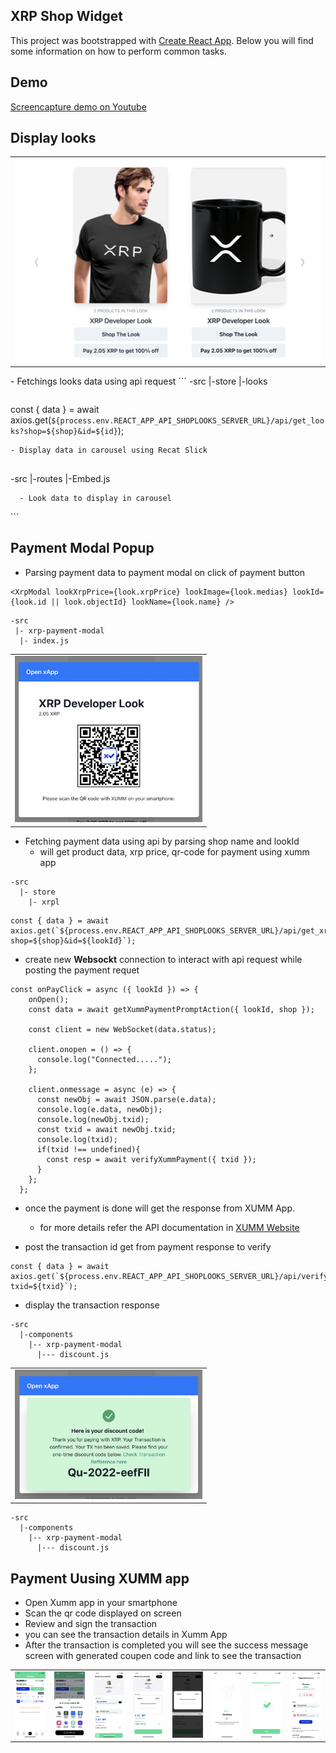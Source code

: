 ## XRP Shop Widget

This project was bootstrapped with [Create React App](https://github.com/facebookincubator/create-react-app).
Below you will find some information on how to perform common tasks.

## Demo

[Screencapture demo on Youtube](https://youtu.be/HlNEriQgSpc)

## Display looks

<table>
<tr><td>
<img src='./public/slider.jpg' width=600/>
</td>
</tr>
</table>
- Fetchings looks data using api request 
```
-src
  |-store
    |-looks

```

```

const { data } = await axios.get(`${process.env.REACT_APP_API_SHOPLOOKS_SERVER_URL}/api/get_looks?shop=${shop}&id=${id}`);

```
- Display data in carousel using Recat Slick


```

-src
|-routes
|-Embed.js

```
  - Look data to display in carousel
```

  <Carousel medias={look.medias} height={400} width={275} />
  ```

## Payment Modal Popup

- Parsing payment data to payment modal on click of payment button

```
<XrpModal lookXrpPrice={look.xrpPrice} lookImage={look.medias} lookId={look.id || look.objectId} lookName={look.name} />

```

```
-src
 |- xrp-payment-modal
  |- index.js
```

<table>
<tr>
<td><img src="./public/payment-modal.png" width="300"/></td>
</tr>
</table>

- Fetching payment data using api by parsing shop name and lookId
  - will get product data, xrp price, qr-code for payment using xumm app

```
-src
  |- store
    |- xrpl
```

```
const { data } = await axios.get(`${process.env.REACT_APP_API_SHOPLOOKS_SERVER_URL}/api/get_xrp_payment?shop=${shop}&id=${lookId}`);

```

- create new **Websockt** connection to interact with api request while posting the payment requet

```
const onPayClick = async ({ lookId }) => {
    onOpen();
    const data = await getXummPaymentPromptAction({ lookId, shop });

    const client = new WebSocket(data.status);

    client.onopen = () => {
      console.log("Connected.....");
    };

    client.onmessage = async (e) => {
      const newObj = await JSON.parse(e.data);
      console.log(e.data, newObj);
      console.log(newObj.txid);
      const txid = await newObj.txid;
      console.log(txid);
      if(txid !== undefined){
        const resp = await verifyXummPayment({ txid });
      }
    };
  };
```

- once the payment is done will get the response from XUMM App.

  - for more details refer the API documentation in [XUMM Website](https://xumm.readme.io/)

- post the transaction id get from payment response to verify

```
const { data } = await axios.get(`${process.env.REACT_APP_API_SHOPLOOKS_SERVER_URL}/api/verify_xrp_payment?txid=${txid}`);
```

- display the transaction response

```
-src
  |-components
    |-- xrp-payment-modal
      |--- discount.js
```

<table>
<tr>
<td><img src="./public/success.png" width="300"/></td>
</tr>
</table>

```
-src
  |-components
    |-- xrp-payment-modal
      |--- discount.js
```

## Payment Uusing XUMM app

- Open Xumm app in your smartphone
- Scan the qr code displayed on screen
- Review and sign the transaction
- you can see the transaction details in Xumm App
- After the transaction is completed you will see the success message screen with generated coupen code and link to see the transaction

<table>
<tr>
<td><img src="./public/screenshoot1.png" width="200"/></td>
<td><img src="./public/screenshoot2.png" width="200"/></td>
<td><img src="./public/screenshoot3.png" width="200"/></td>
<td><img src="./public/screenshoot4.png" width="200"/></td>
<td><img src="./public/screenshoot5.png" width="200"/></td>
<td><img src="./public/screenshoot6.png" width="200"/></td>
<td><img src="./public/screenshoot7.png" width="200"/></td>
<td><img src="./public/screenshoot8.png" width="200"/></td>

</tr>
</table>

